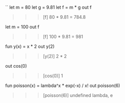``
let m = 80
let g = 9.81
let f = m * g
out f
>>> [f] 80 * 9.81 = 784.8

let m = 100
out f
>>> [f] 100 * 9.81 = 981

fun y(x) = x * 2
out y(2)
>>> [y(2)] 2 * 2

out cos(0)
>>> [cos(0)] 1

fun poisson(x) = lambda^x * exp(-x) / x!
out poisson(6)
>>> [poisson(6)] undefined lambda, e
```